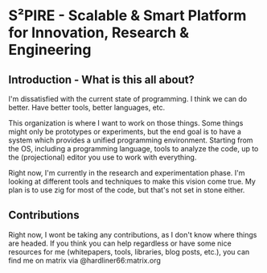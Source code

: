# S²PIRE - Scalable & Smart Platform for Innovation, Research & Engineering

## Introduction - What is this all about?
I'm dissatisfied with the current state of programming. I think we can do better. Have better tools, better languages, etc.

This organization is where I want to work on those things. Some things might only be prototypes or experiments, but the end goal
is to have a system which provides a unified programming environment. Starting from the OS, including a programming language,
tools to analyze the code, up to the (projectional) editor you use to work with everything.

Right now, I'm currently in the research and experimentation phase. I'm looking at different tools and techniques to make this
vision come true. My plan is to use zig for most of the code, but that's not set in stone either.

## Contributions

Right now, I wont be taking any contributions, as I don't know where things are headed. If you think you can help regardless or
have some nice resources for me (whitepapers, tools, libraries, blog posts, etc.), you can find me on matrix via @hardliner66:matrix.org

<!--

**Here are some ideas to get you started:**

🙋‍♀️ A short introduction - what is your organization all about?
🌈 Contribution guidelines - how can the community get involved?
👩‍💻 Useful resources - where can the community find your docs? Is there anything else the community should know?
🍿 Fun facts - what does your team eat for breakfast?
🧙 Remember, you can do mighty things with the power of [Markdown](https://docs.github.com/github/writing-on-github/getting-started-with-writing-and-formatting-on-github/basic-writing-and-formatting-syntax)
-->
